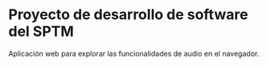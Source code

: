 # Proyecto de desarrollo de software del SPTM

Aplicación web para explorar las funcionalidades de audio en el navegador.
